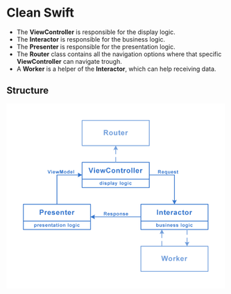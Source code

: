 # Clean Swift
- The **ViewController** is responsible for the display logic.
- The **Interactor** is responsible for the business logic.
- The **Presenter** is responsible for the presentation logic.
- The **Router** class contains all the navigation options where that specific **ViewController** can navigate trough.
- A **Worker** is a helper of the **Interactor**, which can help receiving data.

## Structure
<img src="./Structure.png" />